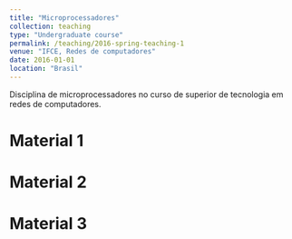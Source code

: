 ```yaml
---
title: "Microprocessadores"
collection: teaching
type: "Undergraduate course"
permalink: /teaching/2016-spring-teaching-1
venue: "IFCE, Redes de computadores"
date: 2016-01-01
location: "Brasil"
---
```


Disciplina de microprocessadores no curso de superior de tecnologia em redes de computadores.

Material 1
======

Material 2
======

Material 3
======
